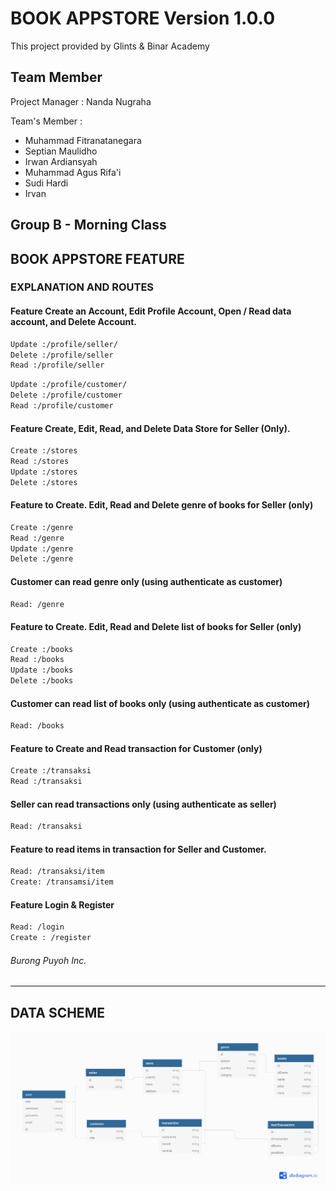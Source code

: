 # BOOK APPSTORE Version 1.0.0
This project provided by Glints & Binar Academy
## Team Member
Project Manager : Nanda Nugraha

Team's Member :
- Muhammad Fitranatanegara
- Septian Maulidho
- Irwan Ardiansyah
- Muhammad Agus Rifa'i
- Sudi Hardi
- Irvan

Group B - Morning Class
----------
## BOOK APPSTORE FEATURE
### EXPLANATION AND ROUTES 
#### Feature Create an Account, Edit Profile Account, Open / Read data account, and Delete Account.

```bash
Update :/profile/seller/
Delete :/profile/seller
Read :/profile/seller
```

```bash
Update :/profile/customer/
Delete :/profile/customer
Read :/profile/customer
```

#### Feature Create, Edit, Read, and Delete Data Store for Seller (Only).

```bash
Create :/stores
Read :/stores
Update :/stores
Delete :/stores
```

#### Feature to Create. Edit, Read and Delete genre of books for Seller (only)
```bash
Create :/genre
Read :/genre
Update :/genre
Delete :/genre
```
#### Customer can read genre only (using authenticate as customer)
```bash
Read: /genre
```

#### Feature to Create. Edit, Read and Delete list of books for Seller (only)
```bash
Create :/books
Read :/books
Update :/books
Delete :/books
```
#### Customer can read list of books only (using authenticate as customer)
```bash
Read: /books
```

#### Feature to Create and Read transaction for Customer (only)
```bash
Create :/transaksi
Read :/transaksi
```

#### Seller can read transactions only (using authenticate as seller)
```bash
Read: /transaksi
```

#### Feature to read items in transaction for Seller and Customer.
```bash
Read: /transaksi/item
Create: /transamsi/item
```

#### Feature Login & Register
```bash
Read: /login
Create : /register
```

###### Burong Puyoh Inc.
----------
## DATA SCHEME
![Relational Data](Untitled.png)